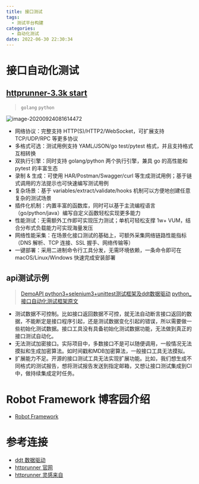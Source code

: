 ```yaml
---
title: 接口测试
tags:
  - 测试平台构建
categories:
  - 自动化测试 
date: 2022-06-30 22:30:34
---
```


# 接口自动化测试

## [httprunner-3.3k start](https://github.com/httprunner/httprunner)

> `golang` `python`

![image-20200924081614472](https://camo.githubusercontent.com/678fe668e23a584ee22d9bd8af7326482080778d66204a5209ebfcc70ec8acbb/68747470733a2f2f6874747072756e6e65722e636f6d2f696d6167652f6872702d666c6f772e6a7067)


- 网络协议：完整支持 HTTP(S)/HTTP2/WebSocket，可扩展支持 TCP/UDP/RPC 等更多协议
- 多格式可选：测试用例支持 YAML/JSON/go test/pytest 格式，并且支持格式互相转换
- 双执行引擎：同时支持 golang/python 两个执行引擎，兼具 go 的高性能和 pytest 的丰富生态
- 录制 & 生成：可使用 HAR/Postman/Swagger/curl 等生成测试用例；基于链式调用的方法提示也可快速编写测试用例
- 复杂场景：基于 variables/extract/validate/hooks 机制可以方便地创建任意复杂的测试场景
- 插件化机制：内置丰富的函数库，同时可以基于主流编程语言（go/python/java）编写自定义函数轻松实现更多能力
- 性能测试：无需额外工作即可实现压力测试；单机可轻松支撑 1w+ VUM，结合分布式负载能力可实现海量发压
- 网络性能采集：在场景化接口测试的基础上，可额外采集网络链路性能指标（DNS 解析、TCP 连接、SSL 握手、网络传输等）
- 一键部署：采用二进制命令行工具分发，无需环境依赖，一条命令即可在 macOS/Linux/Windows 快速完成安装部署

##  api测试示例
> [DemoAPI python3+selenium3+unittest测试框架及ddt数据驱动](https://github.com/yingoja/DemoAPI)
> [python_接口自动化测试框架原文](https://www.cnblogs.com/yinjia/p/9503408.html#4614912)

- 测试数据不可控制。比如接口返回数据不可控，就无法自动断言接口返回的数据，不能断定是接口程序引起，还是测试数据变化引起的错误，所以需要做一些初始化测试数据。接口工具没有具备初始化测试数据功能，无法做到真正的接口测试自动化。
- 无法测试加密接口。实际项目中，多数接口不是可以随便调用，一般情况无法摸拟和生成加密算法。如时间戳和MDB加密算法，一般接口工具无法摸拟。
- 扩展能力不足。开源的接口测试工具无法实现扩展功能。比如，我们想生成不同格式的测试报告，想将测试报告发送到指定邮箱，又想让接口测试集成到CI中，做持续集成定时任务。

# Robot Framework 博客园介绍
- [Robot Framework](https://www.cnblogs.com/yinjia/category/1598575.html)

# 参考连接
- [ddt 数据驱动](https://github.com/datadriventests/ddt)
- [httprunner 官网](https://httprunner.com/quickrunner/overview/)
- [httprunner 灵感来自](https://www.cnblogs.com/yinjia/p/10415920.html#4665362)
